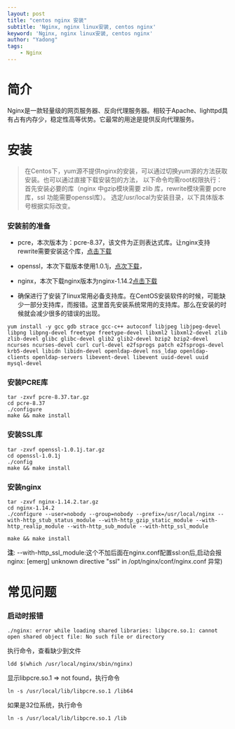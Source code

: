 ```yaml
---
layout: post
title: "centos nginx 安装"
subtitle: 'Nginx, nginx linux安装, centos nginx'
keyword: 'Nginx, nginx linux安装, centos nginx'
author: "Yadong"
tags:
    - Nginx
---
```


# 简介 #
Nginx是一款轻量级的网页服务器、反向代理服务器。相较于Apache、lighttpd具有占有内存少，稳定性高等优势。它最常的用途是提供反向代理服务。

# 安装 #
>   在Centos下，yum源不提供nginx的安装，可以通过切换yum源的方法获取安装。也可以通过直接下载安装包的方法，
>   以下命令均需root权限执行：首先安装必要的库（nginx 中gzip模块需要 zlib 库，rewrite模块需要 pcre 库，ssl 功能需要openssl库）。
>   选定/usr/local为安装目录，以下具体版本号根据实际改变。



### 安装前的准备 ###

- pcre，本次版本为：pcre-8.37，该文件为正则表达式库。让nginx支持rewrite需要安装这个库，[点击下载][4]

- openssl，本次下载版本使用1.0.1j，[点次下载][1]，

- nginx，本次下载nginx版本为nginx-1.14.2[点击下载][3]

- 确保进行了安装了linux常用必备支持库。在CentOS安装软件的时候，可能缺少一部分支持库，而报错。这里首先安装系统常用的支持库。那么在安装的时候就会减少很多的错误的出现。

```shell
yum install -y gcc gdb strace gcc-c++ autoconf libjpeg libjpeg-devel libpng libpng-devel freetype freetype-devel libxml2 libxml2-devel zlib zlib-devel glibc glibc-devel glib2 glib2-devel bzip2 bzip2-devel ncurses ncurses-devel curl curl-devel e2fsprogs patch e2fsprogs-devel krb5-devel libidn libidn-devel openldap-devel nss_ldap openldap-clients openldap-servers libevent-devel libevent uuid-devel uuid mysql-devel    
```




### 安装PCRE库 ###

```shell
tar -zxvf pcre-8.37.tar.gz
cd pcre-8.37
./configure
make && make install
```



### 安装SSL库 ###
```shell
tar -zxvf openssl-1.0.1j.tar.gz
cd openssl-1.0.1j
./config
make && make install
```



### 安装nginx ###

```shell
tar -zxvf nginx-1.14.2.tar.gz 
cd nginx-1.14.2
./configure --user=nobody --group=nobody --prefix=/usr/local/nginx --with-http_stub_status_module --with-http_gzip_static_module --with-http_realip_module --with-http_sub_module --with-http_ssl_module

make && make install
```
**注**: --with-http_ssl_module:这个不加后面在nginx.conf配置ssl:on后,启动会报nginx: [emerg] unknown directive "ssl" in /opt/nginx/conf/nginx.conf 异常)



# 常见问题 #

### 启动时报错 ###
```shell
./nginx: error while loading shared libraries: libpcre.so.1: cannot open shared object file: No such file or directory
```

执行命令，查看缺少到文件
```shell
ldd $(which /usr/local/nginx/sbin/nginx)
```
显示libpcre.so.1 => not found，执行命令
```shell
ln -s /usr/local/lib/libpcre.so.1 /lib64
```
如果是32位系统，执行命令
```shell
ln -s /usr/local/lib/libpcre.so.1 /lib
```


  [1]: http://www.openssl.org/source/openssl-1.0.1j.tar.gz
  [3]: http://nginx.org/download/nginx-1.14.2.tar.gz
  [4]: http://jaist.dl.sourceforge.net/project/pcre/pcre/8.37/pcre-8.37.tar.gz
